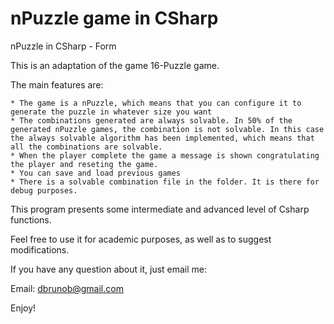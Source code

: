 # nPuzzle game in CSharp
nPuzzle in CSharp - Form

This is an adaptation of the game 16-Puzzle game. 

The main features are: 

    * The game is a nPuzzle, which means that you can configure it to generate the puzzle in whatever size you want
    * The combinations generated are always solvable. In 50% of the generated nPuzzle games, the combination is not solvable. In this case the always solvable algorithm has been implemented, which means that all the combinations are solvable. 
    * When the player complete the game a message is shown congratulating the player and reseting the game. 
    * You can save and load previous games 
    * There is a solvable combination file in the folder. It is there for debug purposes. 
    
This program presents some intermediate and advanced level of Csharp functions. 

Feel free to use it for academic purposes, as well as to suggest modifications. 

If you have any question about it, just email me: 

  Email: dbrunob@gmail.com
  
  Enjoy!
